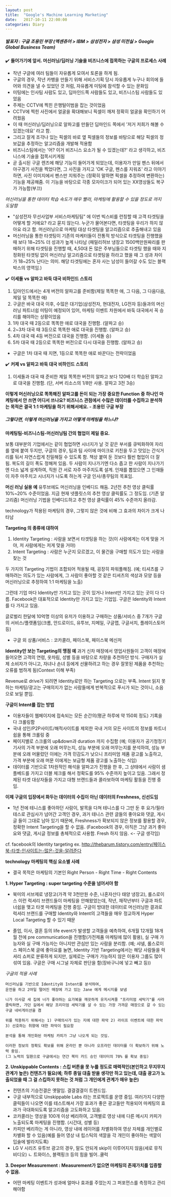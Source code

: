 ```yaml
---
layout: post
title:  "Google's Machine Learning Marketing"
date:   2017-10-11 22:00:00
categories: Diary 
---
```


##### 발표자 : 구글 조용민 부장 (액센츄어 > IBM > 삼성전자 > 삼성 미전실 > Google Global Business Team)

✔️ **들어가기에 앞서. 머신러닝/딥러닝 기술을 비즈니스에 접목하는 구글의 프로세스 사례**
- 작년 구글에 여러 팀들이 자유롭게 모여서 토론을 하게 됨.
- 구글의 경우, 작년 카뱅을 만들기 위해 서비스기획 당시 자유롭게 누구나 회의에 들어와 의견을 낼 수 있었던 것 처럼, 자유롭게 미팅에 참석할 수 있는 문화임
- 미팅에는 인사팀 사람도 있고, 딥마인드쪽 사람들도 있고, 비즈니스팀 사람들도 있었음 
- 주제는 CCTV에 찍힌 은행털이범을 잡는 것이었음
- CCTV에 찍힌 사진에서 얼굴을 확대해보니 픽셀이 깨져 정확히 얼굴을 확인하기 어려웠음
- 이 때 머신러닝/딥러닝으로 알파고를 만들던 딥마인드 쪽에서 '저거 저희가 해볼 수 있겠는데요' 라고 함.
- 그리고 잘게 조각나 있는 픽셀의 바로 옆 픽셀들의 정보를 바탕으로 해당 픽셀의 정보값을 추정하는 알고리즘을 개발해 적용함
- 비즈니스팀에서는 '어? 이거 비즈니스 요소가 될 수 있겠는데?' 라고 생각하고, 비즈니스에 기술을 접목시키게됨
- 곧 출시된 구글 렌즈에 해당 기능이 들어가게 되었는데, 이용자가 만일 펜스 뒤에서 야구경기 사진을 찍었다면, 그 사진을 가지고 'OK 구글, 펜스를 지워죠' 라고 이야기하면, 사진 이미지에서 펜스만 지워주는 (정확히 말하면 픽셀을 추정하여 변환하는) 기능을 제공해줌. 이 기능을 바탕으로 각종 모자이크가 되어 있는 XX영상들도 복구가 가능함(부끄)

*머신러닝을 통한 데이터 학습 속도가 매우 빨라, 마케팅에 활용할 수 있을 정도로 까지 도달함*

- "삼성전자 무선사업부 서비스마케팅팀" 에 이번 빅스비를 런칭할 때 고객 타겟팅을 어떻게 할 거에요? 라고 묻지 않는다. 누군가 물어본다면, 타겟팅을 우리가 하지 않아요 라고 함. 머신러닝으로 마케팅 대상 타겟팅을 알고리즘으로 추출해내고 있음
- 머신러닝을 통한 타겟팅이 기존의 마케터들이 전통적 방식으로 타겟팅을 진행했을 때 보다 18~25% 더 성과가 높게 나타남
(패밀리허브 냉장고 1500백만원짜리를 판매하기 위해 타겟팅을 진행할 때, 4,50대 돈 많은 주부님들으로 타겟팅 했을 때와 지정화된 타겟팅 없이 머신러닝 알고리즘으로 타겟팅을 하라고 했을 때 그 성과 차이가 18~25% 난다는 의미. 해당 타겟팅에는 혼자 사는 남성이 들어갈 수도 있는 블랙박스의 영역임.)

✔️ **이세돌 vs 알파고 바둑 대국 비하인드 스토리**
1. 딥마인드에서는 4개 버전의 알파고를 준비함(제일 똑똑한 애, 그 다음, 그 다음다음, 제일 덜 똑똑한 애)
2. 구글은 바국 대국 이후, 수많은 대기업(삼성전자, 현대전자, LG전자 등)들과의 머신러닝 파트너쉽 미팅이 예정되어 있어, 마케팅 이벤트 차원에서 바둑 대국에서 꼭 승리를 해야하는 상황이었음 
3. 1차 대국 때 2등으로 똑똑한 애로 대국을 진행함. (알파고 승)
4. 2~3차 대국 때 3등으로 똑똑한 애로 대국을 진행함. (알파고 승)
5. 4차 대국 때 4등 버전으로 대국을 진행함. (이세돌 승)
6. 5차 대국 때 2등으로 똑똑한 버전으로 다시 대국을 진행함. (알파고 승)
* 구글은 1차 대국 때 지면, 1등으로 똑똑한 애로 바꾼다는 전략이었음

✔️ **커제 vs 알파고 바둑 대국 비하인드 스토리**
1. 이세돌과 대국 때 준비한 제일 똑똑한 버전의 알파고 보다 120배 더 학습된 알파고로 대국을 진행함. (단, 서버 리소스의 1/8만 사용. 알파고 3전 3승)

**이렇게 머신러닝으로 똑똑해진 알파고를 돈이 되는 가장 중요한 Function 중 하나인 마케팅에서 안 쓰면 어디서 쓰나요? 비즈니스 관점에서 수많은 데이터를 수집하고 분석하는 목적은 결국 1:1 마케팅을 하기 위해서에요.  - 조용민 구글 부장** 

##### 그렇다면, 이렇게 머신러닝을 가지고 어떻게 마케팅을 하느냐? 

**마케팅팀-비즈니스팀-머신러닝팀 간의 협업이 제일 중요.**

보통 대부분의 기업에서는 같이 협업하면 시너지가 날 것 같은 부서를 큐빅화하여 자리를 옆에 붙여 두지만, 구글의 경우, 팀과 팀 사이에 마이크로 키친을 두고 맛있는 간식거리를 둬서 자연스럽게 친밀해질 수 있도록 함. 책상 붙여 둔 것보다 훨씬 협업이 더 잘 됨. 복도의 길이 폭도 정해져 있음. 두 사람이 지나가기엔 다소 좁고 한 사람이 지나가기엔 다소 넓게 설계하여, 직원 간 서로 자주 마주치도록 설계. 인재를 뽑았으면 그 인재들이 자주 마주치고 시너지가 나도록 하는게 구글 인사/총무팀의 목표임. 

**머신 러닝 실용 예**
유투브에도 머신러닝을 인베디드 해둠. 
2년전 추천 영상 클릭률 10%~20% 수준이었음. 지금 현재 넷플릿스의 추천 영상 클릭률도 그 정도임. (기존 알고리즘)
머신러닝 기법을 인베디드하고 추천 영상 클릭률이 45% 수준까지 올라감.

technology가 적용된 마케팅의 경우, 그렇지 않은 것에 비해 그 효과의 차이가 크게 나타남

**Targeting 의 종류에 대하여**

1) Identity Targeting : 사람을 보면서 타겟팅을 하는 것(이 사람에게는 이게 맞을 거야, 저 사람에게는 저게 맞을 거야)
2) Intent Targeting : 사람은 누군지 모르겠고, 이 물건을 구매할 의도가 있는 사람을 찾는 것 

두 가지의 Targeting 기법이 조합되어 적용될 때, 굉장히 파워풀해짐. (예; 티셔츠를 구매하려는 의도가 있는 사람에게, 그 사람이 좋아할 것 같은 티셔츠의 색상과 모양 등을 머신러닝으로 추정하여 1:1 마케팅을 노출)

그런데 기업 마다 Identity만 가지고 있는 곳이 있거나 Intent만 가지고 있는 곳이 다 다름. Facebook은 대표적으로 Identity만 가지고 있는 기업임. 구글은 Identity와 Intent를 다 가지고 있음. 

글로벌리 한달에 10억명 이상의 유저가 이용하고 구매하는 상품/서비스 중 7개가 구글의 서비스/플랫폼임(크롬, 안드로이드, 유투브, 지메일, 구글맵, 구글서치, 플레이스토어 등)
* 구글 외 상품/서비스 : 코카콜라, 페이스북, 페이스북 메신저

**Identity만 보는 Targeting의 맹점 예**
과거 신차 매장에서 영업사원들이 고객이 매장에 들어오면 고객의 연령, 옷차림, 성별 등을 바탕으로 차량을 추천하던 방식. 구매자가 실제 소비자가 아니고, 자녀나 손녀 등에게 선물하려고 하는 경우 잘못된 제품을 추천하는 오류를 범하게 됨(Context 이해 부족)

Revenue로 drive가 되려면 Identity로만 하는 Targeting 으로는 부족. Intent 읽지 못하는 마케팅/광고는 구매의지가 없는 사람들에게 반복적으로 푸시가 되는 것이니, 소음으로 보일 뿐임.

**구글이 Intent를 잡는 방법**
- 이용자들이 웹페이지에 접속되는 모든 순간의(평균 하루에 약 150회 정도) 기록을 다 크롤링함
- 국내 성인/P2P사이트/해적사이트를 제외한 국내 거의 모든 사이트의 정보를 파트너쉽을 통해 크롤링 중
- 페이지별로 스크롤의 up&down과 duration 까지 수집함
(예; 이용자가 공기청정기 기사의 가격 부분에 오래 머무는지, 성능 부분에 오래 머무는지를 분석하여, 성능 부분에 오래 머물렀던 이에는 가격 민감도가 낮으니 프리미엄 제품 광고를 노출하고, 가격 부분에 오래 머문 이에게는 보급형 제품 광고를 노출하는 식임)
- 데이터를 기반으로 1차원적인 해석을 알파고가 진행을 한 후, 그 상태에서 사람이 샘플베드를 가지고 더블 체크를 해서 정확도를 95% 수준까지 높이고 있음. 그래서 정제된 타겟 대상자들을 가지고 대형 브랜드들과 콜라보하여 마케팅 활동을 진행 중임.

**이제 구글의 입장에서 화두는 데이터의 수집이 아닌 데이터의 Freshness, 신선도임** 
- 1년 전에 테니스를 좋아하던 사람이, 발목을 다쳐 테니스를 다 그만 둔 후 요가/필라테스로 관심사가 넘어간 고객인 경우, 과거 테니스 관련 글들의 좋아요와 댓글, 게시글 들이 그대로 남아 있기 때문에, Freshness가 확보되지 않은 정보를 활용할 경우, 정확한 Intent Targeting을 할 수 없음. (Facebook의 경우, 아직은 그냥 과거 좋아요와 댓글, 게시글 정보를 총체적으로 사용함. Fresh 하지 않음. <- 구글 생각임)

cf. facebook의 Identity targeting ex. 
http://thebarum.tistory.com/entry/페이스북-타겟-인사이트는-많은-것을-알려준다

**technology 마케팅의 핵심 요소별 사례**
- 결국 목적은 마케팅의 기본인 Right Person - Right Time - Right Contents

**1. Hyper Targeting : super targeting 수준을 넘어서야 함**

- 북미의 서브제로 냉장고(가격 약 3천만원 수준, 나혼자산다 태양 냉장고), 롤스로이스 이런 럭셔리 브랜드들이 마케팅을 안해왔었는데, 작년, 재작년부터 구글과 파트너쉽을 맺고 타겟 마케팅을 진행 중임. 구글이 방대한 데이터로 머신러닝한 결과로 럭셔리 브랜드를 구매할 Identity와 Intent의 고객들을 매우 정교하게 Hyper Local Targeting 할 수 있기 때문

- 졸업, 이사, 결혼 등의 life event가 발생할 고객들을 예측하여, 6개월 12개월 18개월 전에 pre communication을 진행함(가전제품 마케팅에 많이 활용), 실 구매 가능자와 실 구매 가능자는 아니지만 관심만 있는 사람을 분리함. (예; 샤넬, 롤스로이스 페이스북 글에 좋아요를 눌면, Identity 기반 Targeting에서는 해당 사람들을 럭셔리 쇼퍼로 분류하게 되지만, 실제로는 구매가 가능하지 않은 이용자 그룹도 많이 섞여 있음. 구글은 구매 시그널 자체로 판단을 함(장바구니에 넣고 빼고 등))

*구글의 적용 사례*

	머신러닝을 기반으로 Identity와 Intent를 분석하여, 
	운전을 하고 2마일 떨어진 매장에 가고 있는 Jane 에게 메시지를 보냄 

	니가 이사갈 새 집에 너가 좋아하는 요가복을 깨끗하게 유지시켜줄 "프리미엄 세탁기"를 사라
	클릭하면, 가던 길에서 해당 프리미엄 세탁기를 살 수 있는 가장 가까운 매장으로 갈 수 있는 구글 네비게이션을 켬

	위를 적용하기 위해서는 1) 구매의사가 있는 지에 대한 파악 2) 라이프 이벤트에 대한 파악 3) 선호하는 취향에 대한 파악이 필요함

	분석을 통해 개인화된 마케팅 카피가 그냥 나오게 되는 것임.

	이러한 정보의 정확도 확보를 위해 온라인 뿐 아니라 오프라인 데이터를 더 확보하기 위해 노력 중임.
	(그 노력의 일환으로 구글에서는 연간 북미 카드 승인 데이터의 70% 를 확보 중임)

**2. Unskippable Contents : 스킵 버튼을 못 누를 정도로 매력적인(본인하고 무지무지 관계가 높은) 컨텐츠가 필요(예; 하루 종일 대출 받을 생각만 하고 있는데, 대출 광고가 노출되었을 때 그 걸 스킵하지 못하는 것 처럼 그 개인에게 관계가 매우 높은)**

- 컨텐츠의 기승전결은 옛말임. 결결결결이 트렌드임. 
- 구글 내부적으로 Unskippable Labs 라는 프로젝트를 운영 중임. 여러가지 다양한 클릭들이 나오면 이를 테스트해서 가장 효과가 좋은 광고들만 적용되어 마케팅의 효과가 극대화되도록 알고리즘을 고도화하고 있음.
- 코카콜라는 영상을 100개 이상 베리하여, 고객별로 영상 내에 다른 메시지 카피가 노출되도록 마케팅을 진행함. (시간대, 성별 등)
- 카피만 베리하는 게 아니라, 영상 내에 레이어를 차별화하여 영상 자체를 개인별로 차별화 할 수 있음(예를 들어 영상 내 립스틱의 색깔을 각 개인이 좋아하는 색깔이 입술에 발라지도록)
- LG V 시리즈 유투브 광고의 경우, 말도 안되게 skip이 이루어지지 않음(세로 뮤직 비디오)
   ㄴ 트와이스, 블랙핑크 등의 힘을 빌어..쿨럭

**3. Deeper Measurement : Measurement가 없으면 마케팅의 존재가치를 입증할 수 없음.**

- 어떤 마케팅 이벤트가 성과에 얼마나 효과를 주었는지 그 퍼포먼스를 측정하고 관리해야함